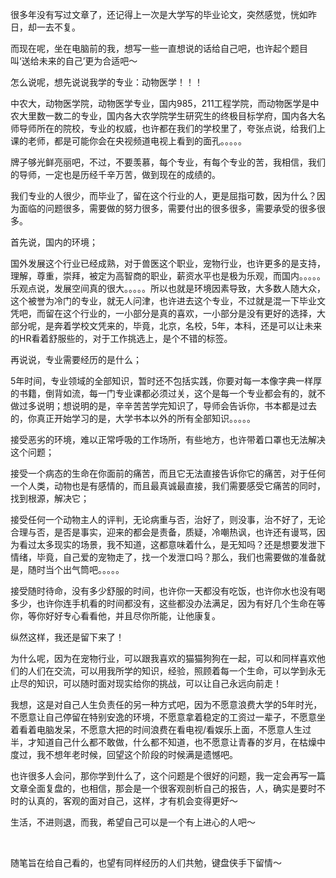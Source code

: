 <p>        很多年没有写过文章了，还记得上一次是大学写的毕业论文，突然感觉，恍如昨日，却一去不复。</p><p>        而现在呢，坐在电脑前的我，想写一些一直想说的话给自己吧，也许起个题目叫‘送给未来的自己’更为合适吧～</p><p>       怎么说呢，想先说说我学的专业：动物医学！！！</p><p>       中农大，动物医学院，动物医学专业，国内985，211工程学院，而动物医学是中农大里数一数二的专业，国内各大农学院学生研究生的终极目标学府，国内各大名师导师所在的院校，专业的权威，也许都在我们的学校里了，夸张点说，给我们上课的老师，都是可能你会在央视频道电视上看到的面孔。。。。。</p><p>        牌子够光鲜亮丽吧，不过，不要羡慕，每个专业，有每个专业的苦，我相信，我们的导师，一定也是历经千辛万苦，做到现在的成绩的。</p><p>        我们专业的人很少，而毕业了，留在这个行业的人，更是屈指可数，因为什么？因为面临的问题很多，需要做的努力很多，需要付出的很多很多，需要承受的很多很多。</p><p>        首先说，国内的环境；</p><p>        国外发展这个行业已经成熟，对于兽医这个职业，宠物行业，也许更多的是支持，理解，尊重，崇拜，被定为高智商的职业，薪资水平也是极为乐观，而国内。。。。。乐观点说，发展空间真的很大。。。。。所以也就是环境因素导致，大多数人随大众，这个被誉为冷门的专业，就无人问津，也许进去这个专业，不过就是混一下毕业文凭吧，而留在这个行业的，一小部分是真的喜欢，一小部分是没有更好的选择，大部分呢，是奔着学校文凭来的，毕竟，北京，名校，5年，本科，还是可以让未来的HR看着舒服些的，对于工作挑选上，是个不错的标签。</p><p>        再说说，专业需要经历的是什么；</p><p>        5年时间，专业领域的全部知识，暂时还不包括实践，你要对每一本像字典一样厚的书籍，倒背如流，每一门专业课都必须过关，这个是每一个专业都会有的，就不做过多说明；想说明的是，辛辛苦苦学完知识了，导师会告诉你，书本都是过去的，你真正开始学习的是，大学书本以外的所有全部知识。。。。。</p><p>        接受恶劣的环境，难以正常呼吸的工作场所，有些地方，也许带着口罩也无法解决这个问题；</p><p>       接受一个病态的生命在你面前的痛苦，而且它无法直接告诉你它的痛苦，对于任何一个人类，动物也是有感情的，而且最真诚最直接，我们需要感受它痛苦的同时，找到根源，解决它；</p><p>       接受任何一个动物主人的评判，无论病重与否，治好了，则没事，治不好了，无论合理与否，是否是事实，迎来的都会是责备，质疑，冷嘲热讽，也许还有谩骂，因为看过太多现实的场景，我不知道，这都意味着什么，是无知吗？还是想要发泄下情绪，毕竟，自己爱的宠物走了，找一个发泄口吗？那么，我们也需要做的准备就是，随时当个出气筒吧。。。。。</p><p>       接受随时待命，没有多少舒服的时间，也许你一天都没有吃饭，也许你水也没有喝多少，也许你连手机看的时间都没有，这些都没办法满足，因为有好几个生命在等你，等你好好专心看看他，并且尽你所能，让他康复。</p><p>       纵然这样，我还是留下来了！</p><p>       为什么呢，因为在宠物行业，可以跟我喜欢的猫猫狗狗在一起，可以和同样喜欢他们的人们在交流，可以用我所学的知识，经验，照顾着每一个生命，可以学到永无止尽的知识，可以随时面对现实给你的挑战，可以让自己永远向前走！</p><p>       我想，这是对自己人生负责任的另一种方式吧，因为不愿意浪费大学的5年时光，不愿意让自己停留在特别安逸的环境，不愿意拿着稳定的工资过一辈子，不愿意坐着看着电脑发呆，不愿意大把的时间浪费在看电视/看娱乐上面，不愿意人生过半，才知道自己什么都不敢做，什么都不知道，也不愿意让青春的岁月，在枯燥中度过，我不想年老时候，回望这个阶段的时候满是遗憾吧。</p><p>       也许很多人会问，那你学到什么了，这个问题是个很好的问题，我一定会再写一篇文章全面复盘的，也相信，那会是一个很客观剖析自己的报告，人，确实是要时不时的认真的，客观的面对自己，这样，才有机会变得更好～</p><p>       生活，不进则退，而我，希望自己可以是一个有上进心的人吧～</p><p><br></p><p>       随笔旨在给自己看的，也望有同样经历的人们共勉，键盘侠手下留情～</p>